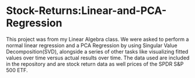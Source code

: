 # Stock-Returns:Linear-and-PCA-Regression

This project was from my Linear Algebra class. We were asked to perform a normal linear regression and a PCA Regression by using Singular Value Decomposition(SVD), alongside a series of other tasks like visualizing fitted values over time versus actual results over time. The data used are included in the repository and are stock return data as well prices of the SPDR S&P 500 ETF.

